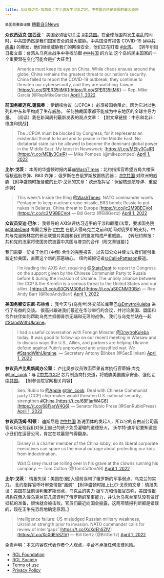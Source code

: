 ```yaml
---
title: 众议员迈克·加西亚：在全球发生混乱之时，中共国仍然是美国的最大威胁
---
```

`美国政要直译推` [轉載自GNews](https://gnews.org/zh-hans/2271633/)

**众议员迈克·加西亚**： 
美国必须密切关注 [#中共国](https://www.gettr.com/hashtag/%23%E4%B8%AD%E5%85%B1%E5%9B%BD)。在全球范围内发生混乱的同时，中共国仍然是我们国家安全的最大威胁。中共国没有报告 COVID-19 ([#中共病毒](https://www.gettr.com/hashtag/%23%E4%B8%AD%E5%85%B1%E7%97%85%E6%AF%92)) 的爆发，他们继续威胁我们的网络安全，他们正在盯着 [#台湾](https://www.gettr.com/hashtag/%23%E5%8F%B0%E6%B9%BE)。 
【转华尔街日报文章：台湾从乌克兰战争中寻找防御 [#中共国](https://www.gettr.com/hashtag/%23%E4%B8%AD%E5%85%B1%E5%9B%BD) 的方法 这个岛屿民主国家的一个重要潜在变化可能会是扩大征兵】



> America must keep its eye on China. While chaos ensues around the globe, China remains the greatest threat to our nation's security. China failed to report the COVID-19 outbreak, they continue to threaten our cybersecurity, and they are watching Taiwan.[https://t.co/SPER35itMK](https://t.co/SPER35itMK)
> — Rep. Mike Garcia (@RepMikeGarcia) [April 1, 2022](https://twitter.com/RepMikeGarcia/status/1509933894740549633?ref_src=twsrc%5Etfw)



**前国务卿迈克.蓬佩奥**： 
伊朗核协议（JCPOA ）必须被国会阻止，因为它对以色列和中东和平构成了生存威胁。 任何独裁国家都不能成为中东地区的全球主导力量。 （阅读）我在新闻周刊最新发表的观点文章： 【附文章链接：中东和北非：维度和挑战】



> The JCPOA must be blocked by Congress, for it represents an existential threat to Israel and to peace in the Middle East. No dictatorial state can be allowed to become the dominant global power in the Middle East. My latest in Newsweek: [https://t.co/MEIjy3CaIR](https://t.co/MEIjy3CaIR)
> — Mike Pompeo (@mikepompeo) [April 1, 2022](https://twitter.com/mikepompeo/status/1509980181242466304?ref_src=twsrc%5Etfw)



**比尔·戈茨**： 
本周的华盛顿时报内幕[@WashTimes](https://twitter.com/WashTimes)：北约指挥官希望五角大楼保留核巡航导弹、B83 炸弹； 俄罗斯在白俄罗斯放置核武器； [#中共国](https://twitter.com/hashtag/%E4%B8%AD%E5%85%B1%E5%9B%BD?src=hashtag_click) 对欧洲的威胁 
【附华盛顿时报登载的比尔·戈茨的文章：欧洲指挥官：保留核巡航导弹、重型炸弹】



> This week’s Inside the Ring [@WashTimes](https://twitter.com/WashTimes?ref_src=twsrc%5Etfw): NATO commander wants Pentagon to keep nuclear cruise missile, B83 bomb; Russia to put nukes in Belarus; China threat to Europe [https://t.co/lc2M9BECVo](https://t.co/lc2M9BECVo)
> — Bill Gertz (@BillGertz) [April 1, 2022](https://twitter.com/BillGertz/status/1509996719257231362?ref_src=twsrc%5Etfw)



**众议员安迪·巴尔**： 
我领导的 AXIS(评估习近平的干涉和颠覆)法案，要求国务院[@StateDept](https://twitter.com/StateDept) 向国会报告 [#中共](https://twitter.com/hashtag/%E4%B8%AD%E5%85%B1?src=hashtag_click) 在俄入侵乌克兰之前和期间对俄罗斯的支持。中共与克里姆林宫的邪恶联盟对美国和我们的盟友构成严重威胁。 【转纽约邮报：共和党的法案将使国务院披露中共国与普京的合作（附文章链接）】

我们需要一份关于他们 (中俄) 合作的完整报告，以告知公众并使立法者们能够重新定位美国，直面这个新的邪恶轴心。 纽约邮报记者[@CalliePatteson](https://twitter.com/CalliePatteson)报道。



> I’m leading the AXIS Act, requiring [@StateDept](https://twitter.com/StateDept?ref_src=twsrc%5Etfw) to report to Congress on the support given by the Chinese Communist Party to Russia before & during the invasion of Ukraine. The unholy alliance between the CCP & the Kremlin is a serious threat to the United States and our allies. [https://t.co/uS0CNM30Bz](https://t.co/uS0CNM30Bz)
> — Rep. Andy Barr (@RepAndyBarr) [April 1, 2022](https://twitter.com/RepAndyBarr/status/1509974271325519896?ref_src=twsrc%5Etfw)



**美国务卿安东尼·布林肯**： 
我今天与(乌克兰)外交部长库莱巴[@DmytroKuleba](https://twitter.com/DmytroKuleba) 进行了有益的交谈。 很高兴跟进我们最近在华沙举行的会议，并讨论美国、盟国和合作伙伴如何帮助乌克兰抵御普京无端和无理的战争。 我们与乌克兰站在一起 [#StandWithUkraine](https://twitter.com/hashtag/StandWithUkraine?src=hashtag_click)。



> I had a useful conversation with Foreign Minister [@DmytroKuleba](https://twitter.com/DmytroKuleba?ref_src=twsrc%5Etfw) today. It was good to follow-up on our recent meeting in Warsaw and to discuss ways the U.S., Allies, and partners are helping Ukraine defend against Putin’s unprovoked and unjustified war. We [#StandWithUkraine](https://twitter.com/hashtag/StandWithUkraine?src=hash&amp;ref_src=twsrc%5Etfw).
> — Secretary Antony Blinken (@SecBlinken) [April 1, 2022](https://twitter.com/SecBlinken/status/1509972126081720323?ref_src=twsrc%5Etfw)



**参议员卢比奥新闻办公室**： 
卢比奥参议员致函苹果首席执行官蒂姆·库克[@tim\_cook](https://twitter.com/tim_cook)：与 [#中共](https://twitter.com/hashtag/%E4%B8%AD%E5%85%B1?src=hashtag_click)[#CCP](https://twitter.com/hashtag/CCP?src=hashtag_click) 芯片制造商打交道，将威胁美国国家安全、强化 [#中共国](https://twitter.com/hashtag/%E4%B8%AD%E5%85%B1%E5%9B%BD?src=hashtag_click)。 【附参议院官网相关内容】



> Sen. Rubio to [@Apple](https://twitter.com/Apple?ref_src=twsrc%5Etfw) [@tim\_cook](https://twitter.com/tim_cook?ref_src=twsrc%5Etfw): Deal with Chinese Communist party (CCP) chip-maker would threaten U.S. national security, strengthen [#China](https://twitter.com/hashtag/China?src=hash&amp;ref_src=twsrc%5Etfw).[https://t.co/68FjarW4G6](https://t.co/68FjarW4G6)
> — Senator Rubio Press (@SenRubioPress) [April 1, 2022](https://twitter.com/SenRubioPress/status/1509959470520098816?ref_src=twsrc%5Etfw)



**参议员汤姆·科顿**： 
迪斯尼是 [#中共国](https://twitter.com/hashtag/%E4%B8%AD%E5%85%B1%E5%9B%BD?src=hashtag_click) 游说团体的发起人，所以它的自由派公司高管可以无视我们对保卫自己的孩子免受灌输的道德怒火。
沃尔特·迪斯尼要知道是小丑们在运营公司，肯定在坟墓里气得翻身。



> Disney is a charter member of the China lobby, so its liberal corporate executives can spare us the moral outrage about protecting our kids from indoctrination. 
> 
> Walt Disney must be rolling over in his grave at the clowns running his company.
> — Tom Cotton (@TomCottonAR) [April 1, 2022](https://twitter.com/TomCottonAR/status/1509878015483916302?ref_src=twsrc%5Etfw)



**比尔·戈茨**：
 情报失误：美国在(俄)入侵前误判了俄罗斯的军事弱点、乌克兰的实力。 北约指挥官呼吁审查情报“漏洞” 
【附华盛顿时报上比尔·戈茨的文章：情报失误：美国在战前误判俄罗斯弱点、乌克兰的实力 
据军方和情报官员称，美国情报机构在俄入侵乌克兰前几周误判了俄罗斯的军事能力，并认为乌克兰军队没有做好抵抗的准备，很快就会被击败。官员们最近向国会披露，这两项情报判断都是错误的，现在正争先恐后地确定原因。】



> Intelligence failure: US misjudged Russian military weakness, Ukrainian strength prior to invasion. NATO commander calls for review of intel ‘gaps’ [https://t.co/XcXdEhSZlV](https://t.co/XcXdEhSZlV)
> — Bill Gertz (@BillGertz) [April 1, 2022](https://twitter.com/BillGertz/status/1509997157226483714?ref_src=twsrc%5Etfw)



 

免责声明：本文内容仅代表作者个人观点，平台不承担任何法律风险。

- [ROL Foundation](https://rolfoundation.org/)
- [ROL Society](https://rolsociety.org/)
- [Terms of use](https://gnews.org/terms-of-use-3/)
- [Privacy Policy](https://gnews.org/privacy-policy/)
